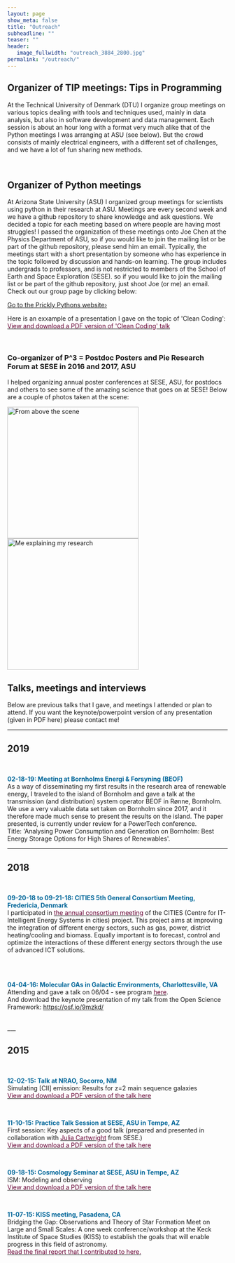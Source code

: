 ```yaml
---
layout: page
show_meta: false
title: "Outreach"
subheadline: ""
teaser: ""
header:
   image_fullwidth: "outreach_3884_2800.jpg"
permalink: "/outreach/"
---
```


## Organizer of TIP meetings: Tips in Programming
At the Technical University of Denmark (DTU) I organize group meetings on various topics dealing with tools and techniques used, 
mainly in data analysis, but also in software development and data management. 
Each session is about an hour long with a format very much alike that of the Python meetings I was arranging at ASU (see below). 
But the crowd consists of mainly electrical engineers, with a different set of challenges, and we have a lot of fun sharing new methods. 

<br>

## Organizer of Python meetings
At Arizona State University (ASU) I organized group meetings for scientists using python in their research at ASU. 
Meetings are every second week and we have a github repository to share knowledge and ask questions. 
We decided a topic for each meeting based on where people are having most struggles! 
I passed the organization of these meetings onto Joe Chen at the Physics Department of ASU, 
so if you would like to join the mailing list or be part of the github repository, 
please send him an email. 
Typically, the meetings start with a short presentation by someone who has experience in 
the topic followed by discussion and hands-on learning. 
The group includes undergrads to professors, and is not restricted to members of the 
School of Earth and Space Exploration (SESE). 
so if you would like to join the mailing list or be part of the github repository, 
just shoot Joe (or me) an email. 
Check out our group page by clicking below:

<a class="radius button small" href="https://prickly-pythons.github.io/">Go to the Prickly Pythons website›</a>

Here is an exxample of a presentation I gave on the topic of 'Clean Coding': 
<a href="{{ site.url }}/pages/presentations/clean_coding.pdf"><font color="#660033">View and download a PDF version of 'Clean Coding' talk</font></a>


<br>

### Co-organizer of P^3 = Postdoc Posters and Pie Research Forum at SESE in 2016 and 2017, ASU

I helped organizing annual poster conferences at SESE, ASU, for postdocs and others to see 
some of the amazing science that goes on at SESE! Below are a couple of photos taken at the scene:

<img src="{{ site.url }}/pages/presentations/p31.jpg" alt="From above the scene" width="300">

<br>
<img src="{{ site.url }}/pages/presentations/p32.jpg" alt="Me explaining my research" width="300">

## Talks, meetings and interviews

Below are previous talks that I gave, and meetings I attended or plan to attend. 
If you want the keynote/powerpoint version of any presentation (given in PDF here) please contact me!

___

## 2019
<br>


<b style="color: #006699">02-18-19: Meeting at Bornholms Energi & Forsyning (BEOF)</b><br>
As a way of disseminating my first results in the research area of renewable energy, I traveled to the island of Bornholm and gave a talk 
at the transmission (and distribution) system operator BEOF in Rønne, Bornholm. 
We use a very valuable data set taken on Bornholm since 2017, and it therefore made much sense to present the results on the island. The paper presented, 
is currently under review for a PowerTech conference.<br>
Title: 'Analysing Power Consumption and Generation on Bornholm: Best Energy Storage Options for High Shares of Renewables'.
<!--  
<a href="{{ site.url }}/pages/presentations/EPIMES_feb_18_2019.pdf"><font color="#660033">View and download a PDF version of the talk here</font></a>

<br>
 -->

___

## 2018
<br>

<b style="color: #006699">09-20-18 to 09-21-18: CITIES 5th General Consortium Meeting, Fredericia, Denmark</b><br>
I participated in <a href="http://smart-cities-centre.org/events/consortium-meetings/"><font color="#660033">the annual consortium meeting</font></a> 
of the CITIES (Centre for IT-Intelligent Energy Systems in cities) project. 
This project aims at improving the integration of different energy sectors, such as gas, power, district heating/cooling and biomass. 
Equally important is to forecast, control and optimize the interactions of these different energy sectors through the use of advanced ICT solutions.

<br>

<!-- <b style="color: #006699">04-20-18: SESE Cosmology seminar</b><br>
I gave a talk at my department, summarizing my recent work with <a href="https://kpolsen.github.io/SIGAME_dev/"><font color="#660033">SÍGAME</font></a> and outlining on-going and future 
research projects. Title: 'Making Sense of FIR Line Emission with Synthetic Observations'. 
<a href="{{ site.url }}/pages/presentations/SESE_seminar_short_version.pdf"><font color="#660033">View and download a PDF version of the talk here</font></a>

<br>

<b style="color: #006699">03-14-18 to 03-16-18: Walking the Line 2018</b><br>
I organized a workshop at Arizona State University, centered on the challenge of modeling line emission in galaxies near and far. This workshop brought together experts as well as students in the field for 3 days of talks and focused discussion sessions.<br> 
 <a href="https://walk2018.weebly.com/"><font color="#660033">See website with full program and list of participants.</font></a><br>
 <a href="https://zenodo.org/communities/walk2018/"><font color="#660033">See this community site at zenodo.org for slides and recordings of talks.</font></a>

<br>

<b style="color: #006699">01-13-18: Conferences for Undergraduate Women in Physics (CUWiP)</b><br>
I participated as invited speaker to the breakout session about "Hot Topics in Physics".<br> 
 <a href="">http://www.aps.org/programs/women/workshops/cuwip.cfm<font color="#660033">See the program here.</font></a> and download my <a href="{{ site.url }}/pages/presentations/CUWiP/hot_topic_2018.pdf"><font color="#660033">presentation slides in PDF format here</font></a>.

<br>

___

## 2017
<br>

<b style="color: #006699">08-15-17: Webinar in the FIR SIG group</b><br>
I gave a webinar to the Far-Infrared Science Interest Group (FIR SIG) and you can 
 <a href="https://www.cfa.harvard.edu/~mmacgreg/FIR_SIG/seminars.html"><font color="#660033">watch it here</font></a>.

<br>

<b style="color: #006699">06-29-17: Colloquium at IRyA, UNAM, Morelia, Mexico</b><br>
While visiting the "Instituto de Radioastronomía y Astrofísica", I gave a 50min talk on results with SÍGAME modeling [CII] emission at redshift 6, now 
forming a paper submitted to ApJ.
<a href="{{ site.url }}/pages/presentations/[CII]_at_z_6_UNAM.pdf"><font color="#660033">View and download a PDF version of the talk here</font></a>

<br>

<b style="color: #006699">04-28-17: Cosmology Seminar (aka Pizza Talk), Tempe, Arizona</b><br>
I gave a 45min talk at my institute (SESE, ASU) 
on results with SÍGAME for modeling [CII] emission at redshift 6, now 
forming a paper close to submission.
<a href="{{ site.url }}/pages/presentations/[CII]_at_z_6_SESE.pdf"><font color="#660033">View and download a PDF version of the talk here</font></a>

<br>

<b style="color: #006699">01-14-17 to 01-18-17: Dawn of Galaxies 2017 meeting, Obergurgl, Austria</b><br>
I'm attending a meeting on galaxy evolution during the Epoch of Reionization.
<a href="http://dawnofgalaxies2017.at/index.php/program"><font color="#660033">See a program here</font></a>


<br>
___

## 2016
<br>

<b style="color: #006699">11-14-16 to 11-18-16: Visitor at NMSU, Las Cruces, NM</b><br>
I came to collaborate with professor Kristian Finlator primarily, and gave a colloquium on Friday Nov 18 
on early results with SÍGAME for modeling [CII] emission at redshift 6.
<a href="{{ site.url }}/pages/presentations/[CII]_at_z_6_NMSU.pdf"><font color="#660033">View and download a PDF version of the talk here</font></a>

<br>

<b style="color: #006699">06-12-16: American Astronomical Society 228th meeting, San Diego, CA</b><br>
Attending with poster.

<br>

<b style="color: #006699">05-10-16: Participating in SOFIA workshop, Tucson, AZ</b><br>
A hands-on workshop on what you can do with (and how to write proposals for) 
<a href="http://www.sofia.usra.edu/"<font color="#660033">The Stratospheric Observatory for Infrared Astronomy (SOFIA)</font></a>
which is an amazing airborne observatory. 

<br>

<b style="color: #006699">04-22-16: Gave an interview for ASU connections</b><br>
On my work and daily life as a postdoc at SESE! I had a great time talking to the host, 
Kevin Conklin and you can listen to the podcast here: 
<br>

<audio controls="controls">
  <source type="audio/mp3" src="{{ site.url }}/pages/presentations/Olsen_Conklin_2016.mp3"></source>
  <!-- <source type="audio/ogg" src="filename.ogg"></source>
  <!-- <p>Your browser does not support the audio element.</p> -->
</audio>
<!-- 
<audio controls>
  <source src="presentations/Olsen_Conklin_2016.mp3" type="audio/mpeg">
  Your browser does not support the audio element.
</audio>
 -->

<br>

<b style="color: #006699">04-04-16: Molecular GAs in Galactic Environments, Charlottesville, VA</b><br>
Attending and gave a talk on 06/04 - see program 
<a href="https://science.nrao.edu/science/meetings/2016/molecular-gas-in-galactic-environments/program-schedule"><font color="#660033">here</font></a>.<br>
And download the keynote presentation of my talk from the Open Science Framework: 
<a href="https://www.sofia.usra.edu/"><font color="#660033">https://osf.io/9mzkd/</font></a>

<br>
___

## 2015
<br>

<b style="color: #006699">12-02-15: Talk at NRAO, Socorro, NM</b><br>
Simulating [CII] emission: Results for z=2 main sequence galaxies<br>
<a href="{{ site.url }}/pages/presentations/2015-12-02.pdf"><font color="#660033">View and download a PDF version of the talk here</font></a>

<br>

<b style="color: #006699">11-10-15: Practice Talk Session at SESE, ASU in Tempe, AZ</b><br>
First session: Key aspects of a good talk (prepared and presented in collaboration with <a href="http://sese.asu.edu/people/julia-cartwright"><font color="#660033">Julia Cartwright</font></a> from SESE.)<br>
<a href="{{ site.url }}/pages/presentations/2015-11-10.pdf"><font color="#660033">View and download a PDF version of the talk here</font></a>

<br>

<b style="color: #006699">09-18-15: Cosmology Seminar at SESE, ASU in Tempe, AZ</b><br>
ISM: Modeling and observing<br>
<a href="{{ site.url }}/pages/presentations/2015-09-18.pdf"><font color="#660033">View and download a PDF version of the talk here</font></a>

<br>

<b style="color: #006699">11-07-15: KISS meeting, Pasadena, CA</b><br>
Bridging the Gap: Observations and Theory of Star Formation Meet on Large and Small Scales: A one week conference/workshop at the Keck Institute
of Space Studies (KISS) to establish the goals that will enable progress in this field of astronomy.  <br>
<a href="http://kiss.caltech.edu/new_website/programs/SF-FullDraft.v5c.pdf"><font color="#660033">Read the final report that I contributed to here.</font></a>